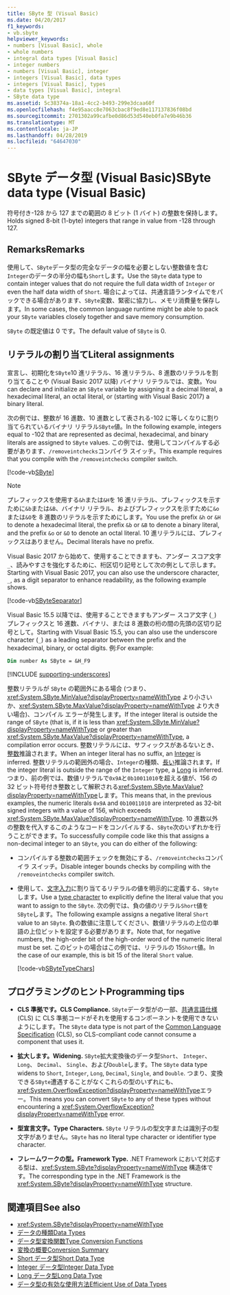 ```yaml
---
title: SByte 型 (Visual Basic)
ms.date: 04/20/2017
f1_keywords:
- vb.sbyte
helpviewer_keywords:
- numbers [Visual Basic], whole
- whole numbers
- integral data types [Visual Basic]
- integer numbers
- numbers [Visual Basic], integer
- integers [Visual Basic], data types
- integers [Visual Basic], types
- data types [Visual Basic], integral
- SByte data type
ms.assetid: 5c38374a-18a1-4cc2-b493-299e3dcaa60f
ms.openlocfilehash: f4e95aacc8e7063cbac8f9ed8e117137836f08bd
ms.sourcegitcommit: 2701302a99cafbe0d86d53d540eb0fa7e9b46b36
ms.translationtype: MT
ms.contentlocale: ja-JP
ms.lasthandoff: 04/28/2019
ms.locfileid: "64647030"
---
```

# <a name="sbyte-data-type-visual-basic"></a><span data-ttu-id="d7574-102">SByte データ型 (Visual Basic)</span><span class="sxs-lookup"><span data-stu-id="d7574-102">SByte data type (Visual Basic)</span></span>

<span data-ttu-id="d7574-103">符号付き-128 から 127 までの範囲の 8 ビット (1 バイト) の整数を保持します。</span><span class="sxs-lookup"><span data-stu-id="d7574-103">Holds signed 8-bit (1-byte) integers that range in value from -128 through 127.</span></span>  
  
## <a name="remarks"></a><span data-ttu-id="d7574-104">Remarks</span><span class="sxs-lookup"><span data-stu-id="d7574-104">Remarks</span></span>

<span data-ttu-id="d7574-105">使用して、`SByte`データ型の完全なデータの幅を必要としない整数値を含む`Integer`のデータの半分の幅も`Short`します。</span><span class="sxs-lookup"><span data-stu-id="d7574-105">Use the `SByte` data type to contain integer values that do not require the full data width of `Integer` or even the half data width of `Short`.</span></span> <span data-ttu-id="d7574-106">場合によっては、共通言語ランタイムでをパックできる場合があります、`SByte`変数、緊密に協力し、メモリ消費量を保存します。</span><span class="sxs-lookup"><span data-stu-id="d7574-106">In some cases, the common language runtime might be able to pack your `SByte` variables closely together and save memory consumption.</span></span>

<span data-ttu-id="d7574-107">`SByte` の既定値は 0 です。</span><span class="sxs-lookup"><span data-stu-id="d7574-107">The default value of `SByte` is 0.</span></span>

## <a name="literal-assignments"></a><span data-ttu-id="d7574-108">リテラルの割り当て</span><span class="sxs-lookup"><span data-stu-id="d7574-108">Literal assignments</span></span>
  
<span data-ttu-id="d7574-109">宣言し、初期化を`SByte`10 進リテラル、16 進リテラル、8 進数のリテラルを割り当てることや (Visual Basic 2017 以降) バイナリ リテラルでは、変数。</span><span class="sxs-lookup"><span data-stu-id="d7574-109">You can declare and initialize an `SByte` variable by assigning it a decimal literal, a hexadecimal literal, an octal literal, or (starting with Visual Basic 2017) a binary literal.</span></span>

<span data-ttu-id="d7574-110">次の例では、整数が 16 進数、10 進数として表される-102 に等しくなりに割り当てられているバイナリ リテラル`SByte`値。</span><span class="sxs-lookup"><span data-stu-id="d7574-110">In the following example, integers equal to -102 that are represented as decimal, hexadecimal, and binary literals are assigned to `SByte` values.</span></span> <span data-ttu-id="d7574-111">この例では、使用してコンパイルする必要があります、`/removeintchecks`コンパイラ スイッチ。</span><span class="sxs-lookup"><span data-stu-id="d7574-111">This example requires that you compile with the `/removeintchecks` compiler switch.</span></span>

[!code-vb[SByte](../../../../samples/snippets/visualbasic/language-reference/data-types/numeric-literals.vb#SByte)]  

> [!NOTE] 
> <span data-ttu-id="d7574-112">プレフィックスを使用する`&h`または`&H`を 16 進リテラル、プレフィックスを示すために`&b`または`&B`、バイナリ リテラル、およびプレフィックスを示すために`&o`または`&O`を 8 進数のリテラルを示すためにします。</span><span class="sxs-lookup"><span data-stu-id="d7574-112">You use the prefix `&h` or `&H` to denote a hexadecimal literal, the prefix `&b` or `&B` to denote a binary literal, and the prefix `&o` or `&O` to denote an octal literal.</span></span> <span data-ttu-id="d7574-113">10 進リテラルには、プレフィックスはありません。</span><span class="sxs-lookup"><span data-stu-id="d7574-113">Decimal literals have no prefix.</span></span>

<span data-ttu-id="d7574-114">Visual Basic 2017 から始めて、使用することできますも、アンダー スコア文字`_`、読みやすさを強化するために、桁区切り記号として次の例として示します。</span><span class="sxs-lookup"><span data-stu-id="d7574-114">Starting with Visual Basic 2017, you can also use the underscore character, `_`, as a digit separator to enhance readability, as the following example shows.</span></span>

[!code-vb[SByteSeparator](../../../../samples/snippets/visualbasic/language-reference/data-types/numeric-literals.vb#SByteS)]  

<span data-ttu-id="d7574-115">Visual Basic 15.5 以降では、使用することできますもアンダー スコア文字 (`_`) プレフィックスと 16 進数、バイナリ、または 8 進数の桁の間の先頭の区切り記号として。</span><span class="sxs-lookup"><span data-stu-id="d7574-115">Starting with Visual Basic 15.5, you can also use the underscore character (`_`) as a leading separator between the prefix and the hexadecimal, binary, or octal digits.</span></span> <span data-ttu-id="d7574-116">例:</span><span class="sxs-lookup"><span data-stu-id="d7574-116">For example:</span></span>

```vb
Dim number As SByte = &H_F9
```

[!INCLUDE [supporting-underscores](../../../../includes/vb-separator-langversion.md)]

<span data-ttu-id="d7574-117">整数リテラルが `SByte` の範囲外にある場合 (つまり、<xref:System.SByte.MinValue?displayProperty=nameWithType> より小さいか、<xref:System.SByte.MaxValue?displayProperty=nameWithType> より大きい場合)、コンパイル エラーが発生します。</span><span class="sxs-lookup"><span data-stu-id="d7574-117">If the integer literal is outside the range of `SByte` (that is, if it is less than <xref:System.SByte.MinValue?displayProperty=nameWithType> or greater than <xref:System.SByte.MaxValue?displayProperty=nameWithType>, a compilation error occurs.</span></span> <span data-ttu-id="d7574-118">整数リテラルには、サフィックスがあるないとき、[整数](integer-data-type.md)推論されます。</span><span class="sxs-lookup"><span data-stu-id="d7574-118">When an integer literal has no suffix, an [Integer](integer-data-type.md) is inferred.</span></span> <span data-ttu-id="d7574-119">整数リテラルの範囲外の場合、`Integer`の種類、[長い](long-data-type.md)推論されます。</span><span class="sxs-lookup"><span data-stu-id="d7574-119">If the integer literal is outside the range of the `Integer` type, a [Long](long-data-type.md) is inferred.</span></span> <span data-ttu-id="d7574-120">つまり、前の例では、数値リテラルで`0x9A`と`0b10011010`を超える値が、156 の 32 ビット符号付き整数として解釈される<xref:System.SByte.MaxValue?displayProperty=nameWithType>します。</span><span class="sxs-lookup"><span data-stu-id="d7574-120">This means that, in the previous examples, the numeric literals `0x9A` and `0b10011010` are interpreted as 32-bit signed integers with a value of 156, which exceeds <xref:System.SByte.MaxValue?displayProperty=nameWithType>.</span></span> <span data-ttu-id="d7574-121">10 進数以外の整数を代入するこのようなコードをコンパイルする、`SByte`次のいずれかを行うことができます。</span><span class="sxs-lookup"><span data-stu-id="d7574-121">To successfully compile code like this that assigns a non-decimal integer to an `SByte`, you can do either of the following:</span></span>

- <span data-ttu-id="d7574-122">コンパイルする整数の範囲チェックを無効にする、`/removeintchecks`コンパイラ スイッチ。</span><span class="sxs-lookup"><span data-stu-id="d7574-122">Disable integer bounds checks by compiling with the `/removeintchecks` compiler switch.</span></span>

- <span data-ttu-id="d7574-123">使用して、[文字入力](../../programming-guide/language-features/data-types/type-characters.md)に割り当てるリテラルの値を明示的に定義する、`SByte`します。</span><span class="sxs-lookup"><span data-stu-id="d7574-123">Use a [type character](../../programming-guide/language-features/data-types/type-characters.md) to explicitly define the literal value that you want to assign to the `SByte`.</span></span> <span data-ttu-id="d7574-124">次の例では、負の値のリテラル`Short`値を`SByte`します。</span><span class="sxs-lookup"><span data-stu-id="d7574-124">The following example assigns a negative literal `Short` value to an `SByte`.</span></span> <span data-ttu-id="d7574-125">負の数値に注意してください、数値リテラルの上位の単語の上位ビットを設定する必要があります。</span><span class="sxs-lookup"><span data-stu-id="d7574-125">Note that, for negative numbers, the high-order bit of the high-order word of the numeric literal must be set.</span></span> <span data-ttu-id="d7574-126">このビットの場合はこの例では、リテラルの 15`Short`値。</span><span class="sxs-lookup"><span data-stu-id="d7574-126">In the case of our example, this is bit 15 of the literal `Short` value.</span></span>

   [!code-vb[SByteTypeChars](../../../../samples/snippets/visualbasic/language-reference/data-types/sbyte-assignment.vb#1)]

## <a name="programming-tips"></a><span data-ttu-id="d7574-127">プログラミングのヒント</span><span class="sxs-lookup"><span data-stu-id="d7574-127">Programming tips</span></span>
  
- <span data-ttu-id="d7574-128">**CLS 準拠です。**</span><span class="sxs-lookup"><span data-stu-id="d7574-128">**CLS Compliance.**</span></span> <span data-ttu-id="d7574-129">`SByte`データ型がの一部、[共通言語仕様](https://www.ecma-international.org/publications/standards/Ecma-335.htm)(CLS) に CLS 準拠コードがそれを使用するコンポーネントを使用できないようにします。</span><span class="sxs-lookup"><span data-stu-id="d7574-129">The `SByte` data type is not part of the [Common Language Specification](https://www.ecma-international.org/publications/standards/Ecma-335.htm) (CLS), so CLS-compliant code cannot consume a component that uses it.</span></span>

- <span data-ttu-id="d7574-130">**拡大します。**</span><span class="sxs-lookup"><span data-stu-id="d7574-130">**Widening.**</span></span> <span data-ttu-id="d7574-131">`SByte`拡大変換後のデータ型`Short`、 `Integer`、 `Long`、 `Decimal`、 `Single`、および`Double`します。</span><span class="sxs-lookup"><span data-stu-id="d7574-131">The `SByte` data type widens to `Short`, `Integer`, `Long`, `Decimal`, `Single`, and `Double`.</span></span> <span data-ttu-id="d7574-132">つまり、変換できる`SByte`遭遇することがなくこれらの型のいずれにも、<xref:System.OverflowException?displayProperty=nameWithType>エラー。</span><span class="sxs-lookup"><span data-stu-id="d7574-132">This means you can convert `SByte` to any of these types without encountering a <xref:System.OverflowException?displayProperty=nameWithType> error.</span></span>
  
- <span data-ttu-id="d7574-133">**型宣言文字。**</span><span class="sxs-lookup"><span data-stu-id="d7574-133">**Type Characters.**</span></span> <span data-ttu-id="d7574-134">`SByte` リテラルの型文字または識別子の型文字がありません。</span><span class="sxs-lookup"><span data-stu-id="d7574-134">`SByte` has no literal type character or identifier type character.</span></span>  
  
- <span data-ttu-id="d7574-135">**フレームワークの型。**</span><span class="sxs-lookup"><span data-stu-id="d7574-135">**Framework Type.**</span></span> <span data-ttu-id="d7574-136">.NET Framework において対応する型は、<xref:System.SByte?displayProperty=nameWithType> 構造体です。</span><span class="sxs-lookup"><span data-stu-id="d7574-136">The corresponding type in the .NET Framework is the <xref:System.SByte?displayProperty=nameWithType> structure.</span></span>
  
## <a name="see-also"></a><span data-ttu-id="d7574-137">関連項目</span><span class="sxs-lookup"><span data-stu-id="d7574-137">See also</span></span>

- <xref:System.SByte?displayProperty=nameWithType>
- [<span data-ttu-id="d7574-138">データの種類</span><span class="sxs-lookup"><span data-stu-id="d7574-138">Data Types</span></span>](../../../visual-basic/language-reference/data-types/index.md)
- [<span data-ttu-id="d7574-139">データ型変換関数</span><span class="sxs-lookup"><span data-stu-id="d7574-139">Type Conversion Functions</span></span>](../../../visual-basic/language-reference/functions/type-conversion-functions.md)
- [<span data-ttu-id="d7574-140">変換の概要</span><span class="sxs-lookup"><span data-stu-id="d7574-140">Conversion Summary</span></span>](../../../visual-basic/language-reference/keywords/conversion-summary.md)
- [<span data-ttu-id="d7574-141">Short データ型</span><span class="sxs-lookup"><span data-stu-id="d7574-141">Short Data Type</span></span>](../../../visual-basic/language-reference/data-types/short-data-type.md)
- [<span data-ttu-id="d7574-142">Integer データ型</span><span class="sxs-lookup"><span data-stu-id="d7574-142">Integer Data Type</span></span>](../../../visual-basic/language-reference/data-types/integer-data-type.md)
- [<span data-ttu-id="d7574-143">Long データ型</span><span class="sxs-lookup"><span data-stu-id="d7574-143">Long Data Type</span></span>](../../../visual-basic/language-reference/data-types/long-data-type.md)
- [<span data-ttu-id="d7574-144">データ型の有効な使用方法</span><span class="sxs-lookup"><span data-stu-id="d7574-144">Efficient Use of Data Types</span></span>](../../../visual-basic/programming-guide/language-features/data-types/efficient-use-of-data-types.md)
